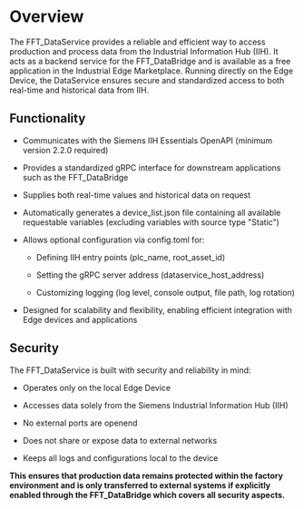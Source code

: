 # Overview

The FFT_DataService provides a reliable and efficient way to access production and process data from the Industrial Information Hub (IIH). It acts as a backend service for the FFT_DataBridge and is available as a free application in the Industrial Edge Marketplace. Running directly on the Edge Device, the DataService ensures secure and standardized access to both real-time and historical data from IIH.

## Functionality

- Communicates with the Siemens IIH Essentials OpenAPI (minimum version 2.2.0 required)

- Provides a standardized gRPC interface for downstream applications such as the FFT_DataBridge

- Supplies both real-time values and historical data on request

- Automatically generates a device_list.json file containing all available requestable variables (excluding variables with source type "Static")

- Allows optional configuration via config.toml for:

  - Defining IIH entry points (plc_name, root_asset_id)

  - Setting the gRPC server address (dataservice_host_address)

  - Customizing logging (log level, console output, file path, log rotation)

- Designed for scalability and flexibility, enabling efficient integration with Edge devices and applications

## Security

The FFT_DataService is built with security and reliability in mind:

- Operates only on the local Edge Device

- Accesses data solely from the Siemens Industrial Information Hub (IIH)
  
- No external ports are openend
  
- Does not share or expose data to external networks

- Keeps all logs and configurations local to the device

**This ensures that production data remains protected within the factory environment and is only transferred to external systems if explicitly enabled through the FFT_DataBridge which covers all security aspects.**
